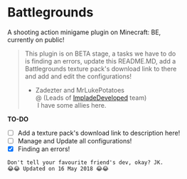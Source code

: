 # Battlegrounds
A shooting action minigame plugin on Minecraft: BE,<br>
currently on public!

> This plugin is on BETA stage, a tasks we have to do<br>
> is finding an errors, update this README.MD, add a<br>
> Battlegrounds texture pack's download link to there<br>
> and add and edit the configurations!
>
> - Zadezter and MrLukePotatoes<br>
> @ (Leads of [ImpladeDeveloped](http://github.com/ImpladeDeveloped) team)<br>
>  I have some allies here.

**TO-DO**
- [ ] Add a texture pack's download link to description here!
- [ ] Manage and Update all configurations!
- [x] Finding an errors!

```
Don't tell your favourite friend's dev, okay? JK.
😂😂 Updated on 16 May 2018 😂😂
```

